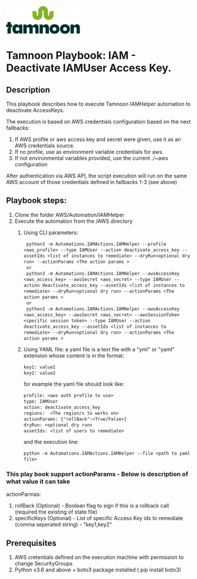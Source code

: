 
<img src="../../images/icons/Tamnoon.png" width="200"/>

# Tamnoon Playbook: IAM - Deactivate IAMUser Access Key.

## Description
This playbook describes how to execute Tamnoon IAMHelper automation to deactivate AccessKeys.

The execution is based on AWS credentials configuration based on the next fallbacks:
1. If AWS profile or aws access key and secret were given, use it as an AWS credentials source.
2. If no profile, use as environment variable credentials for aws.
3. If not environmental variables provided, use the current ./~aws configuration

After authentication via AWS API, the script execution will run on the same AWS account of those credentials defined in fallbacks 1-3 (see above)

## Playbook steps:
1. Clone the folder AWS/Automation/IAMHelper
2. Execute the automation from the /AWS directory
    1. Using CLI parameters:
         
            python3 -m Automations.IAMActions.IAMHelper --profile <aws_profile> --type IAMUser --action deactivate_access_key --assetIds <list of instances to remediate> --dryRun<optional dry run> --actionParams <The action params >
            or 
            python3 -m Automations.IAMActions.IAMHelper --awsAccessKey <aws_access_key> --awsSecret <aws_secret> --type IAMUser --action deactivate_access_key --assetIds <list of instances to remediate> --dryRun<optional dry run> --actionParams <The action params >
            or
            python3 -m Automations.IAMActions.IAMHelper --awsAccessKey <aws_access_key> --awsSecret <aws_secret> --awsSessionToken <specific session token> --type IAMUser --action deactivate_access_key --assetIds <list of instances to remediate> --dryRun<optional dry run> --actionParams <The action params >
   
    2. Using YAML file: a yaml file is a text file with a "yml" or "yaml" extension whose content is in the format:
   
           key1: value1
           key2: value2
       for example the yaml file should look like:

           profile: <aws auth profile to use>
           type: IAMUser
           action: deactivate_access_key
           regions:  <The region/s to works on>
           actionParams: {"rollBack":<True/False>}
           dryRun: <optional dry run>
           assetIds: <list of users to remediate>
      
       and the execution line:
           
           python -m Automations.IAMActions.IAMHelper --file <path to yaml file>


### This play book support actionParams - Below is description of what value it can take      

actionParmas:
1. rollBack (Optional) - Boolean flag to sign if this is a rollback call (required the existing of state file)
2. specificKeys (Optional) - List of specific Access Key ids to remediate (comma seperated string) - "key1,key2"
   
   


## Prerequisites 
1. AWS cretentials defined on the execution machine with permission to change SecurityGroups
2. Python v3.6  and above + boto3 package installed ( pip install boto3)


